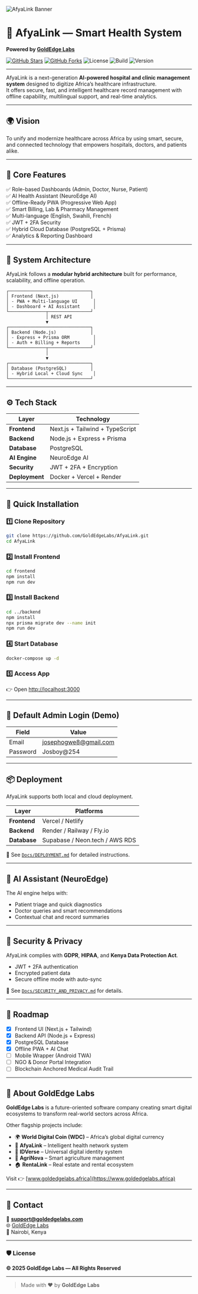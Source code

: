 ![AfyaLink Banner](assets/banner.png)

# 💠 AfyaLink — Smart Health System  
**Powered by [GoldEdge Labs](https://www.goldedgelabs.africa)**  

[![GitHub Stars](https://img.shields.io/github/stars/GoldEdgeLabs/AfyaLink?style=flat&color=gold)](https://github.com/GoldEdgeLabs/AfyaLink/stargazers)
[![GitHub Forks](https://img.shields.io/github/forks/GoldEdgeLabs/AfyaLink?style=flat&color=blue)](https://github.com/GoldEdgeLabs/AfyaLink/network/members)
![License](https://img.shields.io/badge/license-All%20Rights%20Reserved-red)
![Build](https://img.shields.io/github/actions/workflow/status/GoldEdgeLabs/AfyaLink/ci.yml?label=build&style=flat-square)
![Version](https://img.shields.io/badge/version-1.0.0-blue)

---

AfyaLink is a next-generation **AI-powered hospital and clinic management system** designed to digitize Africa’s healthcare infrastructure.  
It offers secure, fast, and intelligent healthcare record management with offline capability, multilingual support, and real-time analytics.

---

## 🌍 Vision
To unify and modernize healthcare across Africa by using smart, secure, and connected technology that empowers hospitals, doctors, and patients alike.

---

## 🚀 Core Features
✅ Role-based Dashboards (Admin, Doctor, Nurse, Patient)  
✅ AI Health Assistant (NeuroEdge AI)  
✅ Offline-Ready PWA (Progressive Web App)  
✅ Smart Billing, Lab & Pharmacy Management  
✅ Multi-language (English, Swahili, French)  
✅ JWT + 2FA Security  
✅ Hybrid Cloud Database (PostgreSQL + Prisma)  
✅ Analytics & Reporting Dashboard  

---

## 🧠 System Architecture

AfyaLink follows a **modular hybrid architecture** built for performance, scalability, and offline operation.

```plaintext
┌───────────────────────────────┐
│ Frontend (Next.js)            │
│ - PWA + Multi-language UI      │
│ - Dashboard + AI Assistant     │
└──────────────┬────────────────┘
               │ REST API
               ▼
┌───────────────────────────────┐
│ Backend (Node.js)             │
│ - Express + Prisma ORM         │
│ - Auth + Billing + Reports     │
└──────────────┬────────────────┘
               │
               ▼
┌───────────────────────────────┐
│ Database (PostgreSQL)         │
│ - Hybrid Local + Cloud Sync    │
└───────────────────────────────┘
```

---

## ⚙️ Tech Stack
| Layer | Technology |
|--------|-------------|
| **Frontend** | Next.js + Tailwind + TypeScript |
| **Backend** | Node.js + Express + Prisma |
| **Database** | PostgreSQL |
| **AI Engine** | NeuroEdge AI |
| **Security** | JWT + 2FA + Encryption |
| **Deployment** | Docker + Vercel + Render |

---

## 🧩 Quick Installation

### 1️⃣ Clone Repository
```bash
git clone https://github.com/GoldEdgeLabs/AfyaLink.git
cd AfyaLink
```

### 2️⃣ Install Frontend
```bash
cd frontend
npm install
npm run dev
```

### 3️⃣ Install Backend
```bash
cd ../backend
npm install
npx prisma migrate dev --name init
npm run dev
```

### 4️⃣ Start Database
```bash
docker-compose up -d
```

### 5️⃣ Access App
👉 Open [http://localhost:3000](http://localhost:3000)

---

## 🔐 Default Admin Login (Demo)
| Field | Value |
|--------|--------|
| Email | josephogwe8@gmail.com |
| Password | Josboy@254 |

---

## 📦 Deployment

AfyaLink supports both local and cloud deployment.  

| Layer | Platforms |
|--------|------------|
| **Frontend** | Vercel / Netlify |
| **Backend** | Render / Railway / Fly.io |
| **Database** | Supabase / Neon.tech / AWS RDS |

📘 See [`Docs/DEPLOYMENT.md`](./Docs/DEPLOYMENT.md) for detailed instructions.

---

## 🧠 AI Assistant (NeuroEdge)

The AI engine helps with:
- Patient triage and quick diagnostics  
- Doctor queries and smart recommendations  
- Contextual chat and record summaries  

---

## 🔐 Security & Privacy

AfyaLink complies with **GDPR**, **HIPAA**, and **Kenya Data Protection Act**.

- JWT + 2FA authentication  
- Encrypted patient data  
- Secure offline mode with auto-sync  

📘 See [`Docs/SECURITY_AND_PRIVACY.md`](./Docs/SECURITY_AND_PRIVACY.md) for details.

---

## 🧭 Roadmap
- [x] Frontend UI (Next.js + Tailwind)  
- [x] Backend API (Node.js + Express)  
- [x] PostgreSQL Database  
- [x] Offline PWA + AI Chat  
- [ ] Mobile Wrapper (Android TWA)  
- [ ] NGO & Donor Portal Integration  
- [ ] Blockchain Anchored Medical Audit Trail  

---

## 🏢 About GoldEdge Labs

**GoldEdge Labs** is a future-oriented software company creating smart digital ecosystems to transform real-world sectors across Africa.  

Other flagship projects include:
- 🌍 **World Digital Coin (WDC)** – Africa’s global digital currency  
- 🏥 **AfyaLink** – Intelligent health network system  
- 🧬 **IDVerse** – Universal digital identity system  
- 🌾 **AgriNova** – Smart agriculture management  
- 🏠 **RentaLink** – Real estate and rental ecosystem  

Visit 👉 [www.goldedgelabs.africa](https://www.goldedgelabs.africa)

---

## 📩 Contact
📧 **support@goldedgelabs.com**  
🌐 [GoldEdge Labs](https://www.goldedgelabs.africa)  
🏢 Nairobi, Kenya  

---

### 🛡️ License
**© 2025 GoldEdge Labs — All Rights Reserved**

---

> Made with ❤️ by **GoldEdge Labs**
